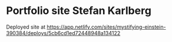 # Portfolio site Stefan Karlberg

Deployed site at https://app.netlify.com/sites/mystifying-einstein-390384/deploys/5cb6cd1ed72448948a134122
